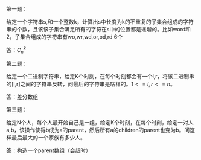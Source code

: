 第一题：

给定一个字符串s,和一个整数k，计算出s中长度为k的不重复的子集合组成的字符串的个数，且该该子集合满足所有的字符在s中的位置都是递增的。比如word和2，子集合组成的字符串有wo,wr,wd,or,od,rd 6个

答：$C_n^k$

第二题：

给定一个二进制字符串，给定K个时刻，在每个时刻都会有一个l,r，将该二进制串的[l,r]之间的字符串反转，问最后的字符串是啥样的。$1<=l,r<=n$。

答：差分数组



第三题：

给定N个人，每个人最开始自己是一组，给定K个时刻，在每个时刻，给定一对人a,b，该操作使得b成为a的parent，然后所有a的children的parent也变为b。问这样最后最大的一个家族有多少人。

答：构造一个parent数组（会超时）



